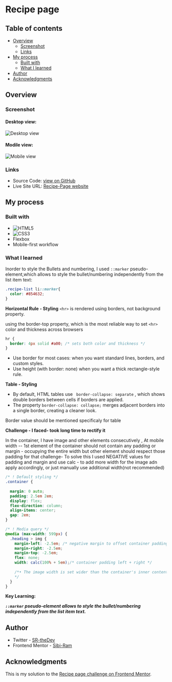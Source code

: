  # Recipe page

## Table of contents

- [Overview](#overview)
  - [Screenshot](#screenshot)
  - [Links](#links)
- [My process](#my-process)
  - [Built with](#built-with)
  - [What I learned](#what-i-learned)
- [Author](#author)
- [Acknowledgments](#acknowledgments)

## Overview

### Screenshot

#### Desktop view:
![Desktop view](./screenshots/desktop-view.jpg)

#### Modile view:
![Mobile view](./screenshots/mobile-view.jpg)

### Links

- Source Code: [view on GitHub](https://github.com/Sibi-Ram/Recipe-page)
- Live Site URL: [Recipe-Page website](https://sibi-ram.github.io/Recipe-page/)

## My process

### Built with

- ![HTML5](https://img.shields.io/badge/html5-%23E34F26.svg?style=for-the-badge&logo=html5&logoColor=white)
- ![CSS3](https://img.shields.io/badge/css3-%231572B6.svg?style=for-the-badge&logo=css3&logoColor=white)
- Flexbox
- Mobile-first workflow

### What I learned

Inorder to style the Bullets and numbering, I used ```::marker``` pseudo-element,which allows to style the bullet/numbering independently from the list item text:


```css
.recipe-list li::marker{
  color: #854632;
} 
```

**Horizontal Rule - Styling**
```<hr>``` is rendered using borders, not background property.

using the border-top property, which is the most reliable way to set ```<hr> ```color and thickness across browsers

```css
hr {
  border: 4px solid #a00; /* sets both color and thickness */
}
```
- Use border for most cases: when you want standard lines, borders, and custom styles.
- Use height (with border: none) when you want a thick rectangle-style rule.

**Table - Styling**

- By default, HTML tables use ``` border-collapse: separate``` , which shows double borders between cells if borders are applied.
- The property ```border-collapse: collapse;``` merges adjacent borders into a single border, creating a cleaner look.

Border value should be mentioned specificaly for table

**Challenge - I faced- took long time to rectify it**

In the container, I have image and other elements consecutively , At mobile width -- 1st element of the container should not contain any padding or margin - occupying the entire width but other element should respect those padding for that challenge-
    To solve this I used NEGATIVE values for padding and margin and use calc - to add more width for the image adn apply accordingly, or just manually use additional width(not recommended)


```css
/* ! Default styling */
.container {
  
  margin: 0 auto;
  padding: 2.5em 2em;
  display: flex;
  flex-direction: column;
  align-items: center;
  gap: 2em;
}

/* ! Media query */
@media (max-width: 599px) {
  .heading > img {
    margin-left: -2.5em; /* negative margin to offset container padding */
    margin-right: -2.5em;
    margin-top: -2.5em;
    flex: none;
    width: calc(100% + 5em);/* container padding left + right */
    
    /*• The image width is set wider than the container's inner content (100% + 5em) to compensate for container padding on left and right (2.5em + 2.5em).
    */
  }
}
```


**Key Learning:**

___```::marker``` pseudo-element allows to style the bullet/numbering independently from the list item text.___


## Author

- Twitter - [SR-theDev](https://www.twitter.com/SRtheDev)
- Frontend Mentor - [Sibi-Ram](https://www.frontendmentor.io/profile/Sibi-Ram)



## Acknowledgments

This is my solution to the [Recipe page challenge on Frontend Mentor](https://www.frontendmentor.io/challenges/recipe-page-KiTsR8QQKm).

